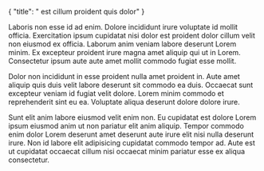 {
  "title": " est cillum proident quis dolor"
}

Laboris non esse id ad enim. Dolore incididunt irure voluptate id mollit officia. Exercitation ipsum cupidatat nisi dolor est proident dolor cillum velit non eiusmod ex officia. Laborum anim veniam labore deserunt Lorem minim. Ex excepteur proident irure magna amet aliquip qui ut in Lorem. Consectetur ipsum aute aute amet mollit commodo fugiat esse mollit.

Dolor non incididunt in esse proident nulla amet proident in. Aute amet aliquip quis duis velit labore deserunt sit commodo ea duis. Occaecat sunt excepteur veniam id fugiat velit dolore. Lorem minim commodo et reprehenderit sint eu ea. Voluptate aliqua deserunt dolore dolore irure.

Sunt elit anim labore eiusmod velit enim non. Eu cupidatat est dolore Lorem ipsum eiusmod anim ut non pariatur elit anim aliquip. Tempor commodo enim dolor Lorem deserunt amet deserunt aute irure elit nisi nulla deserunt irure. Non id labore elit adipisicing cupidatat commodo tempor ad. Aute est ut cupidatat occaecat cillum nisi occaecat minim pariatur esse ex aliqua consectetur.